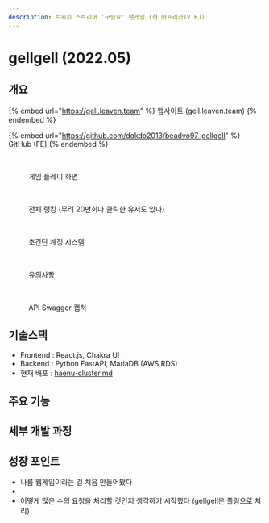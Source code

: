 ```yaml
---
description: 트위치 스트리머 '구슬요' 팬게임 (현 아프리카TV BJ)
---
```


# gellgell (2022.05)

## 개요

{% embed url="https://gell.leaven.team" %}
웹사이트 (gell.leaven.team)
{% endembed %}

{% embed url="https://github.com/dokdo2013/beadyo97-gellgell" %}
GitHub (FE)
{% endembed %}

<figure><img src="../../.gitbook/assets/스크린샷 2023-10-30 18.52.59.png" alt=""><figcaption><p>게임 플레이 화면</p></figcaption></figure>

<figure><img src="../../.gitbook/assets/스크린샷 2023-10-30 18.52.15.png" alt="" width="156"><figcaption><p>전체 랭킹 (무려 20만회나 클릭한 유저도 있다)</p></figcaption></figure>

<figure><img src="../../.gitbook/assets/스크린샷 2023-10-30 18.52.23.png" alt="" width="157"><figcaption><p>초간단 계정 시스템</p></figcaption></figure>

<figure><img src="../../.gitbook/assets/스크린샷 2023-10-30 18.52.30.png" alt="" width="156"><figcaption><p>유의사항</p></figcaption></figure>

<figure><img src="../../.gitbook/assets/스크린샷 2023-10-30 18.55.45.png" alt=""><figcaption><p>API Swagger 캡쳐</p></figcaption></figure>



## 기술스택

* Frontend : React.js, Chakra UI
* Backend : Python FastAPI, MariaDB (AWS RDS)
* 현재 배포 : [haenu-cluster.md](../haenu-cluster.md "mention")



## 주요 기능





## 세부 개발 과정





## 성장 포인트

* 나름 웹게임이라는 걸 처음 만들어봤다
*
* 어떻게 많은 수의 요청을 처리할 것인지 생각하기 시작했다 (gellgell은 폴링으로 처리)

